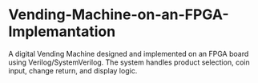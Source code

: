 # Vending-Machine-on-an-FPGA-Implemantation
A digital Vending Machine designed and implemented on an FPGA board using Verilog/SystemVerilog. The system handles product selection, coin input, change return, and display logic.
